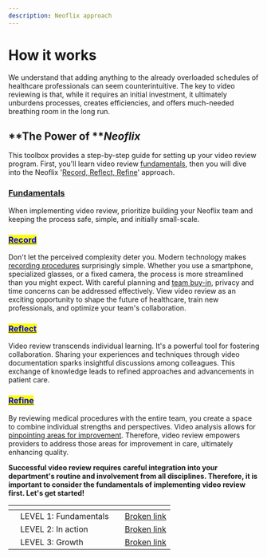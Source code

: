 ```yaml
---
description: Neoflix approach
---
```


# How it works

We understand that adding anything to the already overloaded schedules of healthcare professionals can seem counterintuitive. The key to video reviewing is that, while it requires an initial investment, it ultimately unburdens processes, creates efficiencies, and offers much-needed breathing room in the long run.

## **The Power of **_**Neoflix**_

This toolbox provides a step-by-step guide for setting up your video review program. First, you'll learn video review [fundamentals](broken-reference), then you will dive into the Neoflix '[Record, Reflect, Refine](broken-reference)' approach.

### [Fundamentals](broken-reference)&#x20;

When implementing video review, prioritize building your Neoflix team and keeping the process safe, simple, and initially small-scale.

### [<mark style="color:blue;">**Record**</mark>](../../level-2-in-action/record.md)

Don't let the perceived complexity deter you. Modern technology makes [recording procedures](broken-reference) surprisingly simple. Whether you use a smartphone, specialized glasses, or a fixed camera, the process is more streamlined than you might expect. With careful planning and [team buy-in](../../level-1-fundamentals/2.-planning-your-initiative/2.1-pioneer-team.md#fostering-engagement), privacy and time concerns can be addressed effectively. View video review as an exciting opportunity to shape the future of healthcare, train new professionals, and optimize your team's collaboration.

### [<mark style="color:blue;">**Reflect**</mark>](../../level-2-in-action/reflect.md)

Video review transcends individual learning. It's a powerful tool for fostering collaboration. Sharing your experiences and techniques through video documentation sparks insightful discussions among colleagues. This exchange of knowledge leads to refined approaches and advancements in patient care.

### [<mark style="color:blue;">**Refine**</mark>](../../level-2-in-action/refine.md)

By reviewing medical procedures with the entire team, you create a space to combine individual strengths and perspectives. Video analysis allows for [pinpointing areas for improvement](../../level-3-growth/17.-continuous-improvement.md). Therefore, video review empowers providers to address those areas for improvement in care, ultimately enhancing quality.&#x20;

**Successful video review requires careful integration into your department's routine and involvement from all disciplines. Therefore, it is important to consider the fundamentals of implementing video review first. Let's get started!**

<table data-view="cards"><thead><tr><th></th><th></th><th></th><th data-hidden data-card-target data-type="content-ref"></th></tr></thead><tbody><tr><td></td><td>LEVEL 1: Fundamentals</td><td></td><td><a href="broken-reference">Broken link</a></td></tr><tr><td></td><td>LEVEL 2: In action</td><td></td><td><a href="broken-reference">Broken link</a></td></tr><tr><td></td><td>LEVEL 3: Growth</td><td></td><td><a href="broken-reference">Broken link</a></td></tr></tbody></table>
